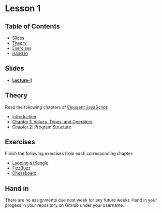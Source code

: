 # Lesson 1

## Table of Contents

*   [Slides](#slides)
*   [Theory](#comic)
*   [Exercises](#lab)
*   [Hand In](#lab)


## Slides
*   [**Lecture-1**][slides-lecture]

## Theory

Read the following chapters of [Eloquent JavaScript](https://eloquentjavascript.net/):

* [Introduction](https://eloquentjavascript.net/00_intro.html)
* [Chapter 1: Values, Types, and Operators](https://eloquentjavascript.net/01_values.html) 
* [Chapter 2: Program Structure](https://eloquentjavascript.net/02_program_structure.html)


## Exercises

Finish the following exercises from each corresponding chapter:

* [Looping a triangle](https://eloquentjavascript.net/02_program_structure.html#i_umoXp9u0e7)
* [FizzBuzz](https://eloquentjavascript.net/02_program_structure.html#i_rebKE3gdjV)
* [Chessboard](https://eloquentjavascript.net/02_program_structure.html#i_swb9JBtSQQ)

## Hand in

There are no assignments due next week (or any future week). Hand in your progess in your repository on GitHub under your username. 

[slides-lecture]: https://docs.google.com/presentation/d/1QKkcyzQzQFmcaDXrZkER4_B458EtxV-DEYDE3V1gAY4/edit?usp=sharing